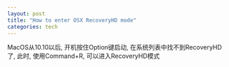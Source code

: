 ```yaml
---
layout: post
title: "How to enter OSX RecoveryHD mode"
categories: tech
---
```


MacOS从10.10以后, 开机按住Option键启动, 在系统列表中找不到RecoveryHD了, 此时, 使用Command+R, 可以进入RecoveryHD模式
